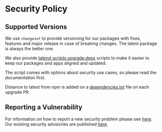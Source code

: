 # Security Policy

## Supported Versions

We use `changeset` to provide versioning for our packages with fixes, features and major release in case of breaking changes. The latest package is always the better one.

We also provide [talend-scripts upgrade:deps](./tools/upgrade-deps) scripts to make it easier to keep our packages and apps aligned and updated.

The script comes with options about security use cases, so please read the documentation first.

Distance to latest from npm is added on a [dependencies.txt](./dependencies.txt) file on each upgrade PR.

## Reporting a Vulnerability

For information on how to report a new security problem please see [here](https://www.talend.com/security/vulnerability-disclosure/).
Our existing security advisories are published [here](https://www.talend.com/security/incident-response/).

